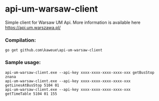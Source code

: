 # api-um-warsaw-client

Simple client for Warsaw UM Api. More information is available here https://api.um.warszawa.pl/

### Compilation:
```
go get github.com\kaweue\api-um-warsaw-client
```

### Sample usage:
```
api-um-warsaw-client.exe --api-key xxxx-xxxx-xxxx-xxxx-xxx getBusStop znana
api-um-warsaw-client.exe --api-key xxxx-xxxx-xxxx-xxxx-xxx getLinesAtBusStop 5104 01
api-um-warsaw-client.exe --api-key xxxx-xxxx-xxxx-xxxx-xxx getTimeTable 5104 01 155
```
